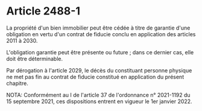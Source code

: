 # Article 2488-1

La propriété d'un bien immobilier peut être cédée à titre de garantie d'une obligation en vertu d'un contrat de fiducie conclu en application des articles 2011 à 2030.

L'obligation garantie peut être présente ou future ; dans ce dernier cas, elle doit être déterminable.

Par dérogation à l'article 2029, le décès du constituant personne physique ne met pas fin au contrat de fiducie constitué en application du présent chapitre.

NOTA:
Conformément au I de l'article 37 de l'ordonnance n° 2021-1192 du 15 septembre 2021, ces dispositions entrent en vigueur le 1er janvier 2022.
